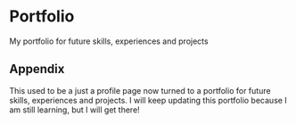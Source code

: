 # Portfolio

My portfolio for future skills, experiences and projects

## Appendix

This used to be a just a profile page now turned to a portfolio for future skills, experiences and projects. I will keep updating this portfolio because I am still learning, but I will get there!
